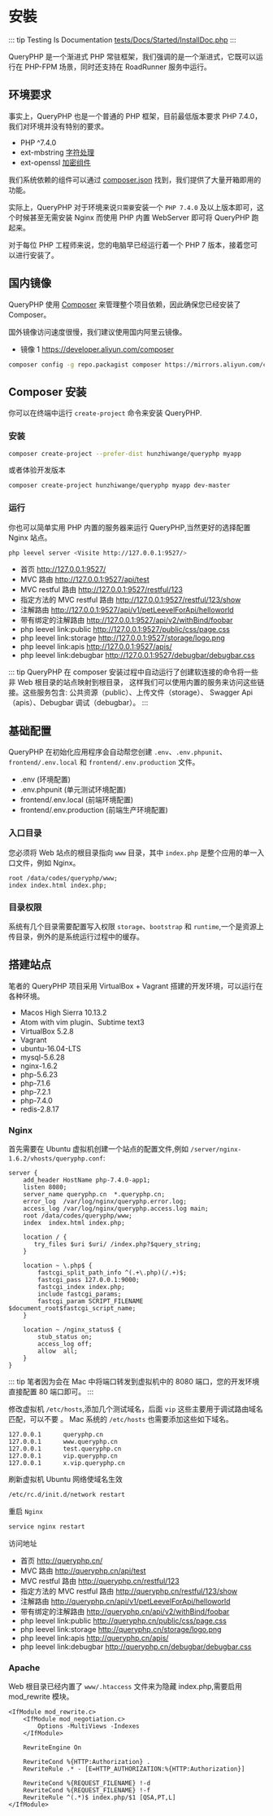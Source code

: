 # 安裝

::: tip Testing Is Documentation
[tests/Docs/Started/InstallDoc.php](https://github.com/hunzhiwange/framework/blob/master/tests/Docs/Started/InstallDoc.php)
:::
    
QueryPHP 是一个渐进式 PHP 常驻框架，我们强调的是一个渐进式，它既可以运行在 PHP-FPM 场景，同时还支持在 RoadRunner 服务中运行。

## 环境要求

事实上，QueryPHP 也是一个普通的 PHP 框架，目前最低版本要求 PHP 7.4.0，我们对环境并没有特别的要求。

 * PHP ^7.4.0
 * ext-mbstring [字符处理](https://github.com/hunzhiwange/framework/blob/master/src/Leevel/Support/Str.php)
 * ext-openssl [加密组件](https://github.com/hunzhiwange/framework/blob/master/src/Leevel/Encryption/Encryption.php)

我们系统依赖的组件可以通过 [composer.json](https://github.com/hunzhiwange/queryphp/blob/master/composer.json) 找到，我们提供了大量开箱即用的功能。

实际上，QueryPHP 对于环境来说`只需要`安装一个 `PHP 7.4.0` 及以上版本即可，这个时候甚至无需安装 Nginx 而使用 PHP 内置 WebServer 即可将 QueryPHP 跑起来。

对于每位 PHP 工程师来说，您的电脑早已经运行着一个 PHP 7 版本，接着您可以进行安装了。


## 国内镜像

QueryPHP 使用 [Composer](https://developer.aliyun.com/composer) 来管理整个项目依赖，因此确保您已经安装了 Composer。

国外镜像访问速度很慢，我们建议使用国内阿里云镜像。

 * 镜像 1 <https://developer.aliyun.com/composer>

``` sh
composer config -g repo.packagist composer https://mirrors.aliyun.com/composer/
```


## Composer 安装

你可以在终端中运行 `create-project` 命令来安装 QueryPHP.

### 安装

``` sh
composer create-project --prefer-dist hunzhiwange/queryphp myapp
```

或者体验开发版本

``` sh
composer create-project hunzhiwange/queryphp myapp dev-master
```

### 运行

你也可以简单实用 PHP 内置的服务器来运行 QueryPHP,当然更好的选择配置 Nginx 站点。

``` sh
php leevel server <Visite http://127.0.0.1:9527/>
```

* 首页 <http://127.0.0.1:9527/>
* MVC 路由 <http://127.0.0.1:9527/api/test>
* MVC restful 路由 http://127.0.0.1:9527/restful/123
* 指定方法的 MVC restful 路由 http://127.0.0.1:9527/restful/123/show
* 注解路由 http://127.0.0.1:9527/api/v1/petLeevelForApi/helloworld
* 带有绑定的注解路由 http://127.0.0.1:9527/api/v2/withBind/foobar
* php leevel link:public <http://127.0.0.1:9527/public/css/page.css>
* php leevel link:storage <http://127.0.0.1:9527/storage/logo.png>
* php leevel link:apis <http://127.0.0.1:9527/apis/>
* php leevel link:debugbar <http://127.0.0.1:9527/debugbar/debugbar.css>

::: tip
QueryPHP 在 composer 安装过程中自动运行了创建软连接的命令将一些非 Web 根目录的站点映射到根目录，
这样我们可以使用内置的服务来访问这些链接。这些服务包含: 公共资源（public）、上传文件（storage）、
Swagger Api（apis）、Debugbar 调试（debugbar）。
:::


## 基础配置

QueryPHP 在初始化应用程序会自动帮您创建 `.env`、`.env.phpunit`、`frontend/.env.local` 和 `frontend/.env.production` 文件。

 * .env (环境配置)
 * .env.phpunit (单元测试环境配置)
 * frontend/.env.local (前端环境配置)
 * frontend/.env.production (前端生产环境配置)

### 入口目录

您必须将 Web 站点的根目录指向 `www` 目录，其中 `index.php` 是整个应用的单一入口文件，例如 Nginx。

```
root /data/codes/queryphp/www;
index index.html index.php;
```

### 目录权限

系统有几个目录需要配置写入权限 `storage`、`bootstrap` 和 `runtime`,一个是资源上传目录，例外的是系统运行过程中的缓存。


## 搭建站点

笔者的 QueryPHP 项目采用 VirtualBox + Vagrant 搭建的开发环境，可以运行在各种环境。

  * Macos High Sierra 10.13.2
  * Atom with vim plugin、Subtime text3
  * VirtualBox 5.2.8
  * Vagrant
  * ubuntu-16.04-LTS
  * mysql-5.6.28
  * nginx-1.6.2
  * php-5.6.23
  * php-7.1.6
  * php-7.2.1
  * php-7.4.0
  * redis-2.8.17

### Nginx

首先需要在 Ubuntu 虚拟机创建一个站点的配置文件,例如 `/server/nginx-1.6.2/vhosts/queryphp.conf`:

```
server {
    add_header HostName php-7.4.0-app1;
    listen 8080;
    server_name queryphp.cn  *.queryphp.cn;
    error_log  /var/log/nginx/queryphp.error.log;
    access_log /var/log/nginx/queryphp.access.log main;
    root /data/codes/queryphp/www;
    index  index.html index.php;

    location / {
       try_files $uri $uri/ /index.php?$query_string;
    }

    location ~ \.php$ {
        fastcgi_split_path_info ^(.+\.php)(/.+)$;
        fastcgi_pass 127.0.0.1:9000;
        fastcgi_index index.php;
        include fastcgi_params;
        fastcgi_param SCRIPT_FILENAME $document_root$fastcgi_script_name;
    }

    location ~ /nginx_status$ {
        stub_status on;
        access_log off;
        allow  all;
    }
}
```

::: tip
笔者因为会在 Mac 中将端口转发到虚拟机中的 8080 端口，您的开发环境直接配置 80 端口即可。
:::

修改虚拟机 `/etc/hosts`,添加几个测试域名，后面 `vip` 这些主要用于调试路由域名匹配，可以不要 。
Mac 系统的 `/etc/hosts` 也需要添加这些如下域名。

```
127.0.0.1      queryphp.cn
127.0.0.1      www.queryphp.cn
127.0.0.1      test.queryphp.cn
127.0.0.1      vip.queryphp.cn
127.0.0.1      x.vip.queryphp.cn
```

刷新虚拟机 Ubuntu 网络使域名生效

``` sh
/etc/rc.d/init.d/network restart
```

重启 `Nginx`

``` sh
service nginx restart
```

访问地址

* 首页 <http://queryphp.cn/>
* MVC 路由 <http://queryphp.cn/api/test>
* MVC restful 路由 http://queryphp.cn/restful/123
* 指定方法的 MVC restful 路由 http://queryphp.cn/restful/123/show
* 注解路由 http://queryphp.cn/api/v1/petLeevelForApi/helloworld
* 带有绑定的注解路由 http://queryphp.cn/api/v2/withBind/foobar
* php leevel link:public <http://queryphp.cn/public/css/page.css>
* php leevel link:storage <http://queryphp.cn/storage/logo.png>
* php leevel link:apis <http://queryphp.cn/apis/>
* php leevel link:debugbar <http://queryphp.cn/debugbar/debugbar.css>

### Apache

Web 根目录已经内置了 `www/.htaccess` 文件来为隐藏 index.php,需要启用 mod_rewrite 模块。

```
<IfModule mod_rewrite.c>
    <IfModule mod_negotiation.c>
        Options -MultiViews -Indexes
    </IfModule>

    RewriteEngine On

    RewriteCond %{HTTP:Authorization} .
    RewriteRule .* - [E=HTTP_AUTHORIZATION:%{HTTP:Authorization}]

    RewriteCond %{REQUEST_FILENAME} !-d
    RewriteCond %{REQUEST_FILENAME} !-f
    RewriteRule ^(.*)$ index.php/$1 [QSA,PT,L]
</IfModule>
```
